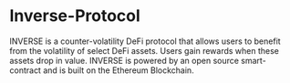 # Inverse-Protocol
INVERSE is a counter-volatility DeFi protocol that allows users to benefit from the volatility of select DeFi assets. Users gain rewards when these assets drop in value. INVERSE is powered by an open source smart-contract and is built on the Ethereum Blockchain.
